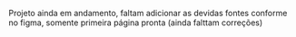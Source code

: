 Projeto ainda em andamento, faltam adicionar as devidas fontes conforme no figma, somente primeira página pronta (ainda falttam correções)

